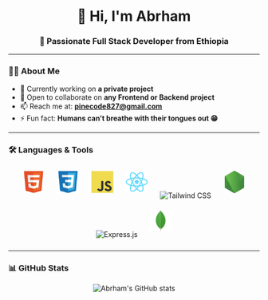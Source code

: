<h1 align="center">👋 Hi, I'm Abrham</h1>
<h3 align="center">🚀 Passionate Full Stack Developer from Ethiopia</h3>

---

### 👨‍💻 About Me
- 🔭 Currently working on **a private project**
- 🤝 Open to collaborate on **any Frontend or Backend project**
- 📫 Reach me at: **pinecode827@gmail.com**
- ⚡ Fun fact: **Humans can’t breathe with their tongues out 😁**

---

### 🛠️ Languages & Tools
<p align="center">
  <img src="https://raw.githubusercontent.com/devicons/devicon/master/icons/html5/html5-original.svg" alt="HTML5" width="45" height="45" style="margin: 10px;"/>
  <img src="https://raw.githubusercontent.com/devicons/devicon/master/icons/css3/css3-original.svg" alt="CSS3" width="45" height="45" style="margin: 10px;"/>
  <img src="https://raw.githubusercontent.com/devicons/devicon/master/icons/javascript/javascript-original.svg" alt="JavaScript" width="45" height="45" style="margin: 10px;"/>
  <img src="https://raw.githubusercontent.com/devicons/devicon/master/icons/react/react-original.svg" alt="React" width="45" height="45" style="margin: 10px;"/>
  <img src="https://www.vectorlogo.zone/logos/tailwindcss/tailwindcss-icon.svg" alt="Tailwind CSS" width="45" height="45" style="margin: 10px;"/>
  <img src="https://raw.githubusercontent.com/devicons/devicon/master/icons/nodejs/nodejs-original.svg" alt="Node.js" width="45" height="45" style="margin: 10px;"/>
  <img src="https://skillicons.dev/icons?i=express&theme=light" alt="Express.js" width="45" height="45" style="margin: 10px;"/>
  <img src="https://raw.githubusercontent.com/devicons/devicon/master/icons/mongodb/mongodb-original.svg" alt="MongoDB" width="45" height="45" style="margin: 10px;"/>
</p>

---

### 📊 GitHub Stats
<p align="center">
  <img src="https://github-readme-stats.vercel.app/api?username=abrham-yalew&show_icons=true&locale=en&theme=tokyonight" alt="Abrham's GitHub stats" />
</p>
